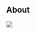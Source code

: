 ## About

<img src="http://www.moralesce.com/wp-content/uploads/2012/06/jbehave-scenario-reporter.png"></img>